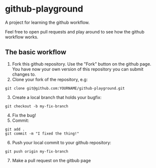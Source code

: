 # github-playground

A project for learning the github workflow.

Feel free to open pull requests and play around to see how the github workflow works.


## The basic workflow

1. Fork this github repository. Use the "Fork" button on the github page. You have now your own version of this repository you can submit changes to.
2. Clone your fork of the repository, e.g:
```
git clone git@github.com:YOURNAME/github-playground.git
```
3. Create a local branch that holds your bugfix:
```
git checkout -b my-fix-branch
```
4. Fix the bug!
5. Commit:
```
git add .
git commit -m "I fixed the thing!"
```
6. Push your local commit to your github repository:
```
git push origin my-fix-branch
```
7. Make a pull request on the gitbub page
